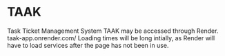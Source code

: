 # TAAK
Task Ticket Management System
TAAK may be accessed through Render.
taak-app.onrender.com/ 
Loading times will be long intially, as Render will have to load services after the page has not been in use.
